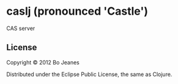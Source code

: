# caslj (pronounced 'Castle')

CAS server

## License

Copyright © 2012 Bo Jeanes

Distributed under the Eclipse Public License, the same as Clojure.

